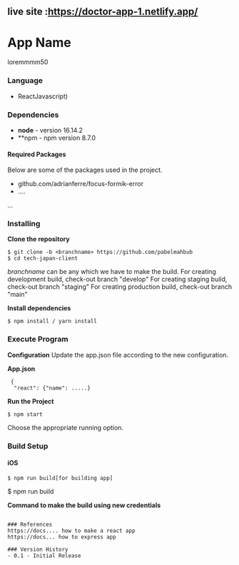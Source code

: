 ## live site :https://doctor-app-1.netlify.app/
# App Name
loremmmm50

### Language
- ReactJavascript)


### Dependencies
- **node** - version 16.14.2
- **npm - npm version 8.7.0 

#### Required Packages
Below are some of the packages used in the project.
 * github.com/adrianferre/focus-formik-error
 * ....
 
…

### Installing
**Clone the repository**
```
$ git clone -b <branchname> https://github.com/pabelmahbub
$ cd tech-japan-client
```
*branchname* can be any which we have to make the build.
For creating development build, check-out branch "develop"
For creating staging build, check-out branch "staging"
For creating production build, check-out branch "main"

**Install dependencies**
```
$ npm install / yarn install
```
### Execute Program

**Configuration**
Update the app.json file according to the new configuration.

**App.json**
```
 {
  "react": {"name": .....}
 ```
 **Run the Project**
```
$ npm start
```
Choose the appropriate running option.

### Build Setup
#### iOS
```
$ npm run build[for building app]
```
$ npm run build

**Command to make the build using new credentials**
```

### References
https://docs.... how to make a react app
https://docs... how to express app

### Version History
- 0.1 - Initial Release






